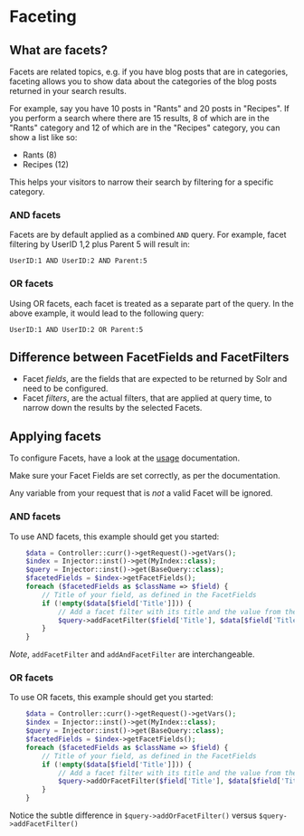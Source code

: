 # Faceting

## What are facets?

Facets are related topics, e.g. if you have blog posts that are in categories, faceting allows
you to show data about the categories of the blog posts returned in your search results.

For example, say you have 10 posts in "Rants" and 20 posts in "Recipes". If you perform a search where
there are 15 results, 8 of which are in the "Rants" category and 12 of which are in the "Recipes"
category, you can show a list like so:
- Rants (8)
- Recipes (12)

This helps your visitors to narrow their search by filtering for a specific category.

### AND facets

Facets are by default applied as a combined `AND` query. For example, facet filtering by UserID 1,2 plus Parent 5 
will result in:
 
 `UserID:1 AND UserID:2 AND Parent:5`

### OR facets

Using OR facets, each facet is treated as a separate part of the query. In the above example, 
it would lead to the following query:

`UserID:1 AND UserID:2 OR Parent:5`

## Difference between FacetFields and FacetFilters

- Facet _fields_, are the fields that are expected to be returned by Solr and need to be configured.
- Facet _filters_, are the actual filters, that are applied at query time, to narrow down the results by the selected Facets.

## Applying facets

To configure Facets, have a look at the [usage](../03-Set-up-and-Configuration.md) documentation.

Make sure your Facet Fields are set correctly, as per the documentation.

Any variable from your request that is _not_ a valid Facet will be ignored.

### AND facets

To use AND facets, this example should get you started:

```php
    $data = Controller::curr()->getRequest()->getVars();
    $index = Injector::inst()->get(MyIndex::class);
    $query = Injector::inst()->get(BaseQuery::class);
    $facetedFields = $index->getFacetFields();
    foreach ($facetedFields as $className => $field) {
        // Title of your field, as defined in the FacetFields
        if (!empty($data[$field['Title']])) {
            // Add a facet filter with its title and the value from the request data
            $query->addFacetFilter($field['Title'], $data[$field['Title']]);
        }
    }
```

*Note*, `addFacetFilter` and `addAndFacetFilter` are interchangeable.

### OR facets

To use OR facets, this example should get you started:

```php
    $data = Controller::curr()->getRequest()->getVars();
    $index = Injector::inst()->get(MyIndex::class);
    $query = Injector::inst()->get(BaseQuery::class);
    $facetedFields = $index->getFacetFields();
    foreach ($facetedFields as $className => $field) {
        // Title of your field, as defined in the FacetFields
        if (!empty($data[$field['Title']])) {
            // Add a facet filter with its title and the value from the request data
            $query->addOrFacetFilter($field['Title'], $data[$field['Title']]);
        }
    }
```

Notice the subtle difference in `$query->addOrFacetFilter()` versus `$query->addFacetFilter()`
